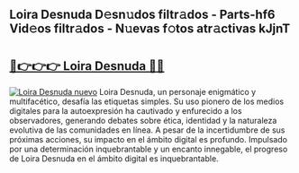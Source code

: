 ## Loira Desnuda D𝚎sn𝚞dos filtr𝚊dos - Parts-hf6 Vid𝚎os filtr𝚊dos - N𝚞evas f𝚘tos atr𝚊ctivas kJjnT

# <h2><a href="http://mb1yxf.tromn.icu/?c=Loira+Desnuda">🔗👉👉👉 Loira Desnuda 🔗🔗</a></h2>

[![Loira Desnuda nuevo](https://i.imgur.com/pEAQMta.gif)](http://mb1yxf.tromn.icu/?c=Loira+Desnuda)
Loira Desnuda, un personaje enigmático y multifacético, desafía las etiquetas simples. Su uso pionero de los medios digitales para la autoexpresión ha cautivado y enfurecido a los observadores, generando debates sobre ética, identidad y la naturaleza evolutiva de las comunidades en línea. A pesar de la incertidumbre de sus próximas acciones, su impacto en el ámbito digital es profundo. Impulsado por una determinación inquebrantable y un encanto innegable, el progreso de Loira Desnuda en el ámbito digital es inquebrantable.
